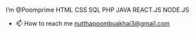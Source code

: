  I’m @Poomprime
HTML CSS SQL PHP JAVA REACT.JS NODE.JS 
- 📫 How to reach me nutthapoombuakhai3@gmail.com

<!---
Poomprime/Poomprime is a ✨ special ✨ repository because its `README.md` (this file) appears on your GitHub profile.
You can click the Preview link to take a look at your changes.
--->
